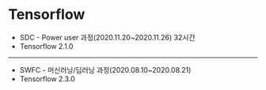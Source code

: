 # Tensorflow

* SDC - Power user 과정(2020.11.20~2020.11.26) 32시간
* Tensorflow 2.1.0

---

* SWFC - 머신러닝/딥러닝 과정(2020.08.10~2020.08.21)
* Tensorflow 2.3.0
